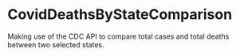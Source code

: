# CovidDeathsByStateComparison
Making use of the CDC API to compare total cases and total deaths between two selected states.

